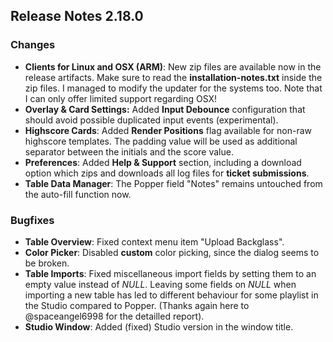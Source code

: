 ## Release Notes 2.18.0

### Changes

- **Clients for Linux and OSX (ARM)**: New zip files are available now in the release artifacts. Make sure to read the **installation-notes.txt** inside the zip files. I managed to modify the updater for the systems too. Note that I can only offer limited support regarding OSX! 
- **Overlay & Card Settings:** Added **Input Debounce** configuration that should avoid possible duplicated input events (experimental).
- **Highscore Cards**: Added **Render Positions** flag available for non-raw highscore templates. The padding value will be used as additional separator between the initials and the score value.
- **Preferences**: Added **Help & Support** section, including a download option which zips and downloads all log files for **ticket submissions**.
- **Table Data Manager**: The Popper field "Notes" remains untouched from the auto-fill function now.

### Bugfixes

- **Table Overview**: Fixed context menu item "Upload Backglass".
- **Color Picker**: Disabled **custom** color picking, since the dialog seems to be broken.
- **Table Imports**: Fixed miscellaneous import fields by setting them to an empty value instead of _NULL_. Leaving some fields on _NULL_ when importing a new table has led to different behaviour for some playlist in the Studio compared to Popper. (Thanks again here to @spaceangel6998 for the detailled report).
- **Studio Window**: Added (fixed) Studio version in the window title.